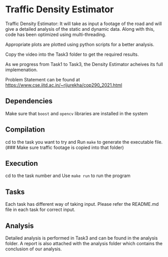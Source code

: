 # Traffic Density Estimator
Traffic Density Estimator: It will take as input a footage of the road and will give a detailed analysis of the static and dynamic data. Along with this, code has been optimized using multi-threading. <br/>

Appropriate plots are plotted using python scripts for a better analysis. <br/>

Copy the video into the Task3 folder to get the required results. <br/>

As we progress from Task1 to Task3, the Density Estimator acheives its full implemenation. <br/>

Problem Statement can be found at https://www.cse.iitd.ac.in/~rijurekha/cop290_2021.html

## Dependencies
Make sure that `boost` and `opencv` libraries are installed in the system

## Compilation
cd to the task you want to try and Run `make` to generate the executable file. (### Make sure traffic footage is copied into that folder)

## Execution
cd to the task number and Use `make run` to run the program

## Tasks
Each task has different way of taking input. Please refer the README.md file in each task for correct input.

## Analysis
Detailed analysis is performed in Task3 and can be found in the analysis folder. A report is also attached with the analysis folder which contains the conclusion of our analysis.
